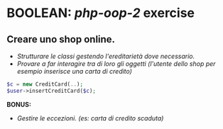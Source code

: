 BOOLEAN: *php-oop-2* exercise
===============================
Creare uno shop online.
-----------------------
- *Strutturare le classi gestendo l'ereditarietà dove necessario.*
- *Provare a far interagire tra di loro gli oggetti (l'utente dello shop per esempio inserisce una carta di credito)*     
```php
$c = new CreditCard(..);
$user->insertCreditCard($c);
```

**BONUS:**
- *Gestire le eccezioni. (es: carta di credito scaduta)*
